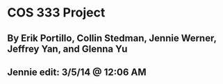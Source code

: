 COS 333 Project
===============

## By Erik Portillo, Collin Stedman, Jennie Werner, Jeffrey Yan, and Glenna Yu

## Jennie edit: 3/5/14 @ 12:06 AM